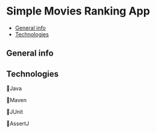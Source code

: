 # Simple Movies Ranking App


* [General info](#general-info)
* [Technologies](#technologies)

## General info

## Technologies

🔹Java

🔹Maven

🔹JUnit

🔹AssertJ


